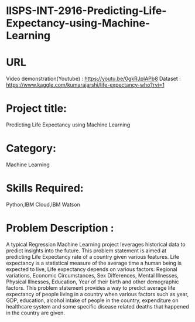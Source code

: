 # llSPS-INT-2916-Predicting-Life-Expectancy-using-Machine-Learning
# URL
Video demonstration(Youtube) : https://youtu.be/0gkRJplAPb8
Dataset : https://www.kaggle.com/kumarajarshi/life-expectancy-who?rvi=1

# Project title:
Predicting Life Expectancy using Machine Learning

# Category:
Machine Learning

# Skills Required:
Python,IBM Cloud,IBM Watson

# Problem Description :

A typical Regression Machine Learning project leverages historical data to predict insights into the future. This problem statement is aimed at predicting Life Expectancy rate of a country given various features. Life expectancy is a statistical measure of the average time a human being is expected to live, Life expectancy depends on various factors: Regional variations, Economic Circumstances, Sex Differences, Mental Illnesses, Physical Illnesses, Education, Year of their birth and other demographic factors. This problem statement provides a way to predict average life expectancy of people living in a country when various factors such as year, GDP, education, alcohol intake of people in the country, expenditure on healthcare system and some specific disease related deaths that happened in the country are given.
